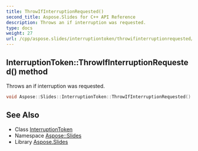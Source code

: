 ```yaml
---
title: ThrowIfInterruptionRequested()
second_title: Aspose.Slides for C++ API Reference
description: Throws an if interruption was requested.
type: docs
weight: 27
url: /cpp/aspose.slides/interruptiontoken/throwifinterruptionrequested/
---
```

## InterruptionToken::ThrowIfInterruptionRequested() method


Throws an 
if interruption was requested.

```cpp
void Aspose::Slides::InterruptionToken::ThrowIfInterruptionRequested() override
```


## See Also

* Class [InterruptionToken](./)
* Namespace [Aspose::Slides](../)
* Library [Aspose.Slides](../../)